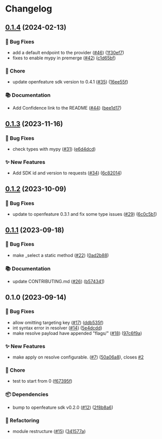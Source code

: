 # Changelog

## [0.1.4](https://github.com/spotify/confidence-openfeature-provider-python/compare/v0.1.3...v0.1.4) (2024-02-13)


### 🐛 Bug Fixes

* add a default endpoint to the provider ([#46](https://github.com/spotify/confidence-openfeature-provider-python/issues/46)) ([1f30ef7](https://github.com/spotify/confidence-openfeature-provider-python/commit/1f30ef7583939967407f11fbeb797c07bb06d9f3))
* fixes to enable mypy in premerge ([#42](https://github.com/spotify/confidence-openfeature-provider-python/issues/42)) ([c1d65bf](https://github.com/spotify/confidence-openfeature-provider-python/commit/c1d65bf3a7338cee920ce3936e2bcbc6a98e4095))


### 🧹 Chore

* update openfeature sdk version to 0.4.1 ([#35](https://github.com/spotify/confidence-openfeature-provider-python/issues/35)) ([16ee55f](https://github.com/spotify/confidence-openfeature-provider-python/commit/16ee55f804b3a488926647a697cf37a4bf25af69))


### 📚 Documentation

* Add Confidence link to the README ([#44](https://github.com/spotify/confidence-openfeature-provider-python/issues/44)) ([bee1d17](https://github.com/spotify/confidence-openfeature-provider-python/commit/bee1d175a0478abc18a196d3bd2f48ffe8ab0005))

## [0.1.3](https://github.com/spotify/confidence-openfeature-provider-python/compare/v0.1.2...v0.1.3) (2023-11-16)


### 🐛 Bug Fixes

* check types with mypy ([#31](https://github.com/spotify/confidence-openfeature-provider-python/issues/31)) ([e6d4dcd](https://github.com/spotify/confidence-openfeature-provider-python/commit/e6d4dcd664971935905dc58d0681ecc46b0063de))


### ✨ New Features

* Add SDK id and version to requests ([#34](https://github.com/spotify/confidence-openfeature-provider-python/issues/34)) ([6c82014](https://github.com/spotify/confidence-openfeature-provider-python/commit/6c82014717feaa4a13db9397cbdf7ff71e504c17))

## [0.1.2](https://github.com/spotify/confidence-openfeature-provider-python/compare/v0.1.1...v0.1.2) (2023-10-09)


### 🐛 Bug Fixes

* update to openfeature 0.3.1 and fix some type issues ([#29](https://github.com/spotify/confidence-openfeature-provider-python/issues/29)) ([6c0c5b1](https://github.com/spotify/confidence-openfeature-provider-python/commit/6c0c5b11194d614aea93e661ad28c11c2b54b627))

## [0.1.1](https://github.com/spotify/confidence-openfeature-provider-python/compare/v0.1.0...v0.1.1) (2023-09-18)


### 🐛 Bug Fixes

* make _select a static method ([#22](https://github.com/spotify/confidence-openfeature-provider-python/issues/22)) ([0ad2b88](https://github.com/spotify/confidence-openfeature-provider-python/commit/0ad2b8863adaf9b8ade87d7504d461737763693f))


### 📚 Documentation

* update CONTRIBUTING.md ([#26](https://github.com/spotify/confidence-openfeature-provider-python/issues/26)) ([b574341](https://github.com/spotify/confidence-openfeature-provider-python/commit/b57434152e914768e16191195f36f059fb3a929a))

## 0.1.0 (2023-09-14)


### 🐛 Bug Fixes

* allow omitting targeting key ([#17](https://github.com/spotify/confidence-openfeature-provider-python/issues/17)) ([ddb535f](https://github.com/spotify/confidence-openfeature-provider-python/commit/ddb535fb197fa958d42d33a540de6a8c3b5c5f00))
* int syntax error in resolver ([#14](https://github.com/spotify/confidence-openfeature-provider-python/issues/14)) ([5e4dcdd](https://github.com/spotify/confidence-openfeature-provider-python/commit/5e4dcddee5a4a053a266fff6f1ce46a445907a86))
* make resolve payload have appended "flags/" ([#18](https://github.com/spotify/confidence-openfeature-provider-python/issues/18)) ([97c6f9a](https://github.com/spotify/confidence-openfeature-provider-python/commit/97c6f9a0faf7c5d894fc540e0d415cd2cf248f7a))


### ✨ New Features

* make apply on resolve configurable. ([#7](https://github.com/spotify/confidence-openfeature-provider-python/issues/7)) ([50a06a8](https://github.com/spotify/confidence-openfeature-provider-python/commit/50a06a89e30443a5c994581081b9e0a82e86ec18)), closes [#2](https://github.com/spotify/confidence-openfeature-provider-python/issues/2)


### 🧹 Chore

* test to start from 0 ([f67395f](https://github.com/spotify/confidence-openfeature-provider-python/commit/f67395f7005642da78a8107e702ad32c5976bdca))


### 📦 Dependencies

* bump to openfeature sdk v0.2.0 ([#12](https://github.com/spotify/confidence-openfeature-provider-python/issues/12)) ([2f8b8a6](https://github.com/spotify/confidence-openfeature-provider-python/commit/2f8b8a600abe0719fb2aa6fc9389b6f2257ee07f))


### 🔄 Refactoring

* module restructure ([#15](https://github.com/spotify/confidence-openfeature-provider-python/issues/15)) ([341577a](https://github.com/spotify/confidence-openfeature-provider-python/commit/341577ab450a8f182de3802ba62a2a2f0551601d))
